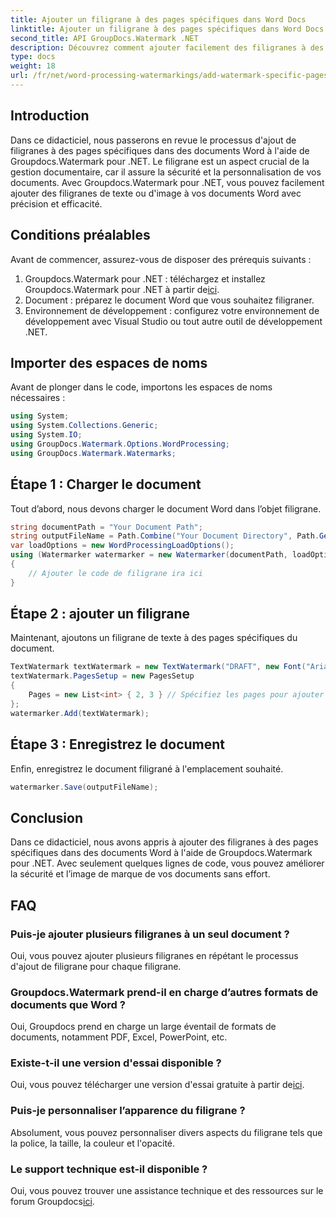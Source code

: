 ```yaml
---
title: Ajouter un filigrane à des pages spécifiques dans Word Docs
linktitle: Ajouter un filigrane à des pages spécifiques dans Word Docs
second_title: API GroupDocs.Watermark .NET
description: Découvrez comment ajouter facilement des filigranes à des pages spécifiques dans des documents Word à l'aide de Groupdocs Watermark for .NET. Améliorez la sécurité des documents et l’image de marque.
type: docs
weight: 18
url: /fr/net/word-processing-watermarkings/add-watermark-specific-pages-word-docs/
---
```

## Introduction
Dans ce didacticiel, nous passerons en revue le processus d'ajout de filigranes à des pages spécifiques dans des documents Word à l'aide de Groupdocs.Watermark pour .NET. Le filigrane est un aspect crucial de la gestion documentaire, car il assure la sécurité et la personnalisation de vos documents. Avec Groupdocs.Watermark pour .NET, vous pouvez facilement ajouter des filigranes de texte ou d'image à vos documents Word avec précision et efficacité.
## Conditions préalables
Avant de commencer, assurez-vous de disposer des prérequis suivants :
1.  Groupdocs.Watermark pour .NET : téléchargez et installez Groupdocs.Watermark pour .NET à partir de[ici](https://releases.groupdocs.com/Watermark/net/).
2. Document : préparez le document Word que vous souhaitez filigraner.
3. Environnement de développement : configurez votre environnement de développement avec Visual Studio ou tout autre outil de développement .NET.

## Importer des espaces de noms
Avant de plonger dans le code, importons les espaces de noms nécessaires :
```csharp
using System;
using System.Collections.Generic;
using System.IO;
using GroupDocs.Watermark.Options.WordProcessing;
using GroupDocs.Watermark.Watermarks;
```
## Étape 1 : Charger le document
Tout d’abord, nous devons charger le document Word dans l’objet filigrane.
```csharp
string documentPath = "Your Document Path";
string outputFileName = Path.Combine("Your Document Directory", Path.GetFileName(documentPath));
var loadOptions = new WordProcessingLoadOptions();
using (Watermarker watermarker = new Watermarker(documentPath, loadOptions))
{
    // Ajouter le code de filigrane ira ici
}
```
## Étape 2 : ajouter un filigrane
Maintenant, ajoutons un filigrane de texte à des pages spécifiques du document.
```csharp
TextWatermark textWatermark = new TextWatermark("DRAFT", new Font("Arial", 42));
textWatermark.PagesSetup = new PagesSetup
{
    Pages = new List<int> { 2, 3 } // Spécifiez les pages pour ajouter le filigrane
};
watermarker.Add(textWatermark);
```
## Étape 3 : Enregistrez le document
Enfin, enregistrez le document filigrané à l'emplacement souhaité.
```csharp
watermarker.Save(outputFileName);
```

## Conclusion
Dans ce didacticiel, nous avons appris à ajouter des filigranes à des pages spécifiques dans des documents Word à l'aide de Groupdocs.Watermark pour .NET. Avec seulement quelques lignes de code, vous pouvez améliorer la sécurité et l’image de marque de vos documents sans effort.
## FAQ
### Puis-je ajouter plusieurs filigranes à un seul document ?
Oui, vous pouvez ajouter plusieurs filigranes en répétant le processus d'ajout de filigrane pour chaque filigrane.
### Groupdocs.Watermark prend-il en charge d’autres formats de documents que Word ?
Oui, Groupdocs prend en charge un large éventail de formats de documents, notamment PDF, Excel, PowerPoint, etc.
### Existe-t-il une version d'essai disponible ?
 Oui, vous pouvez télécharger une version d'essai gratuite à partir de[ici](https://releases.groupdocs.com/).
### Puis-je personnaliser l’apparence du filigrane ?
Absolument, vous pouvez personnaliser divers aspects du filigrane tels que la police, la taille, la couleur et l'opacité.
### Le support technique est-il disponible ?
 Oui, vous pouvez trouver une assistance technique et des ressources sur le forum Groupdocs[ici](https://forum.groupdocs.com/c/watermark/19).